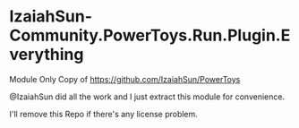 # IzaiahSun-Community.PowerToys.Run.Plugin.Everything
Module Only Copy of https://github.com/IzaiahSun/PowerToys

@IzaiahSun did all the work and I just extract this module for convenience.

I'll remove this Repo if there's any license problem.

